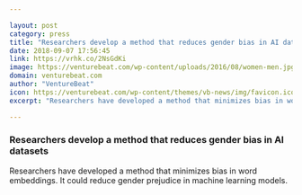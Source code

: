 ```yaml
---

layout: post
category: press
title: "Researchers develop a method that reduces gender bias in AI datasets"
date: 2018-09-07 17:56:45
link: https://vrhk.co/2NsGdKi
image: https://venturebeat.com/wp-content/uploads/2016/08/women-men.jpg?fit=2783%2C1385&strip=all
domain: venturebeat.com
author: "VentureBeat"
icon: https://venturebeat.com/wp-content/themes/vb-news/img/favicon.ico
excerpt: "Researchers have developed a method that minimizes bias in word embeddings. It could reduce gender prejudice in machine learning models."

---
```


### Researchers develop a method that reduces gender bias in AI datasets

Researchers have developed a method that minimizes bias in word embeddings. It could reduce gender prejudice in machine learning models.